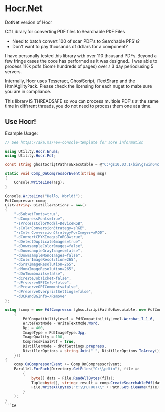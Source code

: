 # Hocr.Net
DotNet version of Hocr

C# Library for converting PDF files to Searchable PDF Files

* Need to batch convert 100 of scan PDF's to Searchable PFS's?
* Don't want to pay thousands of dollars for a component?

I have personally tested this library with over 110 thousand PDFs.  Beyond a few fringe cases the code has performed as it was designed..  I was able to process 110k pdfs (Some hundreds of pages) over a 3 day period using 5 servers.

Internally, Hocr uses Tesseract, GhostScript, iTextSharp and the HtmlAgilityPack.  Please check the licensing for each nuget to make sure you are in compliance.

This library IS THREADSAFE so you can process multiple PDF's at the same time in different threads, you do not need to process them one at a time.

## Use Hocr!

Example Usage:
```C#
// See https://aka.ms/new-console-template for more information

using Utility.Hocr.Enums;
using Utility.Hocr.Pdf;

const string ghostScriptPathToExecutable = @"C:\gs10.03.1\bin\gswin64c.exe";

static void Comp_OnCompressorEvent(string msg)
{
    Console.WriteLine(msg);
}

Console.WriteLine("Hello, World!");
PdfCompressor comp;
List<string> DistillerOptions = new()
{
    "-dSubsetFonts=true",
    "-dCompressFonts=true",
    "-sProcessColorModel=DeviceRGB",
    "-sColorConversionStrategy=sRGB",
    "-sColorConversionStrategyForImages=sRGB",
    "-dConvertCMYKImagesToRGB=true",
    "-dDetectDuplicateImages=true",
    "-dDownsampleColorImages=false",
    "-dDownsampleGrayImages=false",
    "-dDownsampleMonoImages=false",
    "-dColorImageResolution=265",
    "-dGrayImageResolution=265",
    "-dMonoImageResolution=265",
    "-dDoThumbnails=false",
    "-dCreateJobTicket=false",
    "-dPreserveEPSInfo=false",
    "-dPreserveOPIComments=false",
    "-dPreserveOverprintSettings=false",
    "-dUCRandBGInfo=/Remove"
};

using (comp = new PdfCompressor(ghostScriptPathToExecutable, new PdfCompressorSettings
    {
        PdfCompatibilityLevel = PdfCompatibilityLevel.Acrobat_7_1_6,
        WriteTextMode = WriteTextMode.Word,
        Dpi = 400,
        ImageType = PdfImageType.Jpg,
        ImageQuality = 100,
        CompressFinalPdf = true,
        DistillerMode = dPdfSettings.prepress,
        DistillerOptions = string.Join(" ", DistillerOptions.ToArray())
    }))
{
    comp.OnCompressorEvent += Comp_OnCompressorEvent;
    Parallel.ForEach(Directory.GetFiles("C:\\pdfin"), file =>
        {
            byte[] data = File.ReadAllBytes(file);
            Tuple<byte[], string> result = comp.CreateSearchablePdf(data, new PdfMeta());
            File.WriteAllBytes("c:\\PDFOUT\\" + Path.GetFileName(file), result.Item1);
        }
    );
}
```C#
